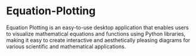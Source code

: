 # Equation-Plotting
Equation Plotting is an easy-to-use desktop application that enables users to visualize mathematical equations and functions using Python libraries, making it easy to create interactive and aesthetically pleasing diagrams for various scientific and mathematical applications.
